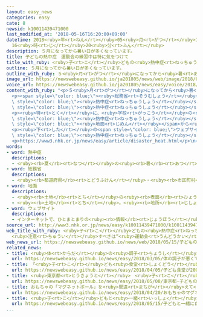 ```yaml
---
layout: easy_news
categories: easy
cate: 8
newsid: k10011439471000
last_modified_at: '2018-05-16T16:20:00+09:00'
datetime: 2018<ruby>年<rt>ねん</rt></ruby>05<ruby>月<rt>がつ</rt></ruby>16<ruby>日<rt>にち</rt></ruby>
  16<ruby>時<rt>じ</rt></ruby>20<ruby>分<rt>ふん</rt></ruby>
description: ５月になってから暑い日が多くなっています。
title: 子どもの熱中症　運動会の練習中は特に気をつけて
title_with_ruby: <ruby>子<rt>こ</rt></ruby>どもの<ruby>熱中症<rt>ねっちゅうしょう</rt></ruby>　<ruby>運動会<rt>うんどうかい</rt></ruby>の<ruby>練習<rt>れんしゅう</rt></ruby><ruby>中<rt>ちゅう</rt></ruby>は<ruby>特<rt>とく</rt></ruby>に<ruby>気<rt>き</rt></ruby>をつけて
outline: ５月になってから暑い日が多くなっています。
outline_with_ruby: ５<ruby>月<rt>がつ</rt></ruby>になってから<ruby>暑<rt>あつ</rt></ruby>い<ruby>日<rt>ひ</rt></ruby>が<ruby>多<rt>おお</rt></ruby>くなっています。
image_url: https://newswebeasy.github.io/ja201805/news/web/image/2018/05/15/K10011439471_1805151816_1805151838_01_02.jpg
voice_url: https://newswebeasy.github.io/ja201805/news/easy/voice/2018/05/16/k10011439471000.mp4
content_with_ruby: "<p>５<ruby>月<rt>がつ</rt></ruby>になってから<ruby>暑<rt>あつ</rt></ruby>い<ruby>日<rt>ひ</rt></ruby>が<ruby>多<rt>おお</rt></ruby>くなっています。１５<ruby>日<rt>にち</rt></ruby>は３０℃<ruby>以上<rt>いじょう</rt></ruby>になった<ruby>所<rt>ところ</rt></ruby>がたくさんありました。</p>\n\
  <p><span style=\"color: blue;\"><ruby>総務省<rt>そうむしょう</rt></ruby></span>によると、<span\
  \ style=\"color: blue;\"><ruby>熱中症<rt>ねっちゅうしょう</rt></ruby></span>になる<ruby>人<rt>ひと</rt></ruby>は５<ruby>月<rt>がつ</rt></ruby>ごろから<ruby>増<rt>ふ</rt></ruby>えます。まだ<ruby>体<rt>からだ</rt></ruby>が<ruby>暑<rt>あつ</rt></ruby>さに<ruby>慣<rt>な</rt></ruby>れていないためです。５<ruby>月<rt>がつ</rt></ruby>に<span\
  \ style=\"color: blue;\"><ruby>熱中症<rt>ねっちゅうしょう</rt></ruby></span>で<ruby>病院<rt>びょういん</rt></ruby>に<ruby>運<rt>はこ</rt></ruby>ばれた<ruby>人<rt>ひと</rt></ruby>は<ruby>毎年<rt>まいとし</rt></ruby>３０００<ruby>人<rt>にん</rt></ruby>ぐらいいます。</p>\n\
  <p><ruby>特<rt>とく</rt></ruby>に、<ruby>学校<rt>がっこう</rt></ruby>の<ruby>運動会<rt>うんどうかい</rt></ruby>の<ruby>練習<rt>れんしゅう</rt></ruby><ruby>中<rt>ちゅう</rt></ruby>に<span\
  \ style=\"color: blue;\"><ruby>熱中症<rt>ねっちゅうしょう</rt></ruby></span>になる<ruby>子<rt>こ</rt></ruby>どもが<ruby>多<rt>おお</rt></ruby>くなっています。<ruby>子<rt>こ</rt></ruby>どもは<ruby>背<rt>せ</rt></ruby>が<ruby>低<rt>ひく</rt></ruby>くて<ruby>熱<rt>あつ</rt></ruby>い<span\
  \ style=\"color: blue;\"><ruby>地面<rt>じめん</rt></ruby></span>から<ruby>近<rt>ちか</rt></ruby>いことなどが<ruby>理由<rt>りゆう</rt></ruby>です。このため、<ruby>外<rt>そと</rt></ruby>で<ruby>運動会<rt>うんどうかい</rt></ruby>の<ruby>練習<rt>れんしゅう</rt></ruby>などをする<ruby>場合<rt>ばあい</rt></ruby>は、ときどき<ruby>水<rt>みず</rt></ruby>を<ruby>飲<rt>の</rt></ruby>んだり、<ruby>涼<rt>すず</rt></ruby>しい<ruby>所<rt>ところ</rt></ruby>で<ruby>休<rt>やす</rt></ruby>んだりすることが<ruby>必要<rt>ひつよう</rt></ruby>です。</p>\n\
  <p><ruby>下<rt>した</rt></ruby>の<span style=\"color: blue;\">ウェブサイト</span>には、<span\
  \ style=\"color: blue;\"><ruby>熱中症<rt>ねっちゅうしょう</rt></ruby></span>にならないために<ruby>気<rt>き</rt></ruby>をつけることが、やさしい<ruby>日本語<rt>にほんご</rt></ruby>で<ruby>書<rt>か</rt></ruby>いてあります。</p>\n\
  <p>https://www3.nhk.or.jp/news/easy/article/disaster_heat.html</p>\n<p></p>\n<p></p>"
words:
- word: 熱中症
  descriptions:
  - <ruby><rb>夏</rb><rt>なつ</rt></ruby>の<ruby><rb>暑</rb><rt>あつ</rt></ruby>さなどで、<ruby><rb>熱</rb><rt>ねつ</rt></ruby>が<ruby><rb>体内</rb><rt>たいない</rt></ruby>にたまって<ruby><rb>起</rb><rt>お</rt></ruby>こる<ruby><rb>病気</rb><rt>びょうき</rt></ruby>。ひどい<ruby><rb>頭痛</rb><rt>ずつう</rt></ruby>がしたり、<ruby><rb>気</rb><rt>き</rt></ruby>を<ruby><rb>失</rb><rt>うしな</rt></ruby>ったりする。
- word: 総務省
  descriptions:
  - <ruby><rb>都道府県</rb><rt>とどうふけん</rt></ruby>・<ruby><rb>市区町村</rb><rt>しくちょうそん</rt></ruby>などの<ruby><rb>地方自治体</rb><rt>ちほうじちたい</rt></ruby>や<ruby><rb>選挙</rb><rt>せんきょ</rt></ruby>の<ruby><rb>世話</rb><rt>せわ</rt></ruby>、<ruby><rb>郵便</rb><rt>ゆうびん</rt></ruby>・<ruby><rb>郵便貯金</rb><rt>ゆうびんちょきん</rt></ruby>・<ruby><rb>簡易保険</rb><rt>かんいほけん</rt></ruby>・<ruby><rb>電気通信</rb><rt>でんきつうしん</rt></ruby>などについての<ruby><rb>仕事</rb><rt>しごと</rt></ruby>をする、<ruby><rb>国</rb><rt>くに</rt></ruby>の<ruby><rb>役所</rb><rt>やくしょ</rt></ruby>。
- word: 地面
  descriptions:
  - <ruby><rb>土地</rb><rt>とち</rt></ruby>の<ruby><rb>表面</rb><rt>ひょうめん</rt></ruby>。<ruby><rb>土</rb><rt>つち</rt></ruby>の<ruby><rb>上</rb><rt>うえ</rt></ruby>。<ruby><rb>地上</rb><rt>ちじょう</rt></ruby>。<ruby><rb>地</rb><rt>じ</rt></ruby>べた。
  - <ruby><rb>土地</rb><rt>とち</rt></ruby>。<ruby><rb>地所</rb><rt>じしょ</rt></ruby>。
- word: ウェブサイト
  descriptions:
  - インターネットで、ひとまとまりの<ruby><rb>情報</rb><rt>じょうほう</rt></ruby>が<ruby><rb>置</rb><rt>お</rt></ruby>かれている<ruby><rb>場所</rb><rt>ばしょ</rt></ruby>。サイト。
source_url: http://www3.nhk.or.jp/news/easy/k10011439471000/k10011439471000.html
web_title_with_ruby: <ruby>子<rt>こ</rt></ruby>どもの<ruby>熱中症<rt>ねっちゅうしょう</rt></ruby>
  <ruby>注意<rt>ちゅうい</rt></ruby>すべきは“<ruby>運動会<rt>うんどうかい</rt></ruby>の<ruby>練習<rt>れんしゅう</rt></ruby>”
web_news_url: https://newswebeasy.github.io/news/web/2018/05/15/子どもの熱中症-注意すべきは運動会の練習
related_news:
- title: <ruby>体<rt>からだ</rt></ruby>の<ruby>調子<rt>ちょうし</rt></ruby>が<ruby>悪<rt>わる</rt></ruby>くて<ruby>学校<rt>がっこう</rt></ruby>を<ruby>休<rt>やす</rt></ruby>む<ruby>子<rt>こ</rt></ruby>ども「<ruby>体<rt>からだ</rt></ruby>と<ruby>心<rt>こころ</rt></ruby>の<ruby>治療<rt>ちりょう</rt></ruby>が<ruby>大切<rt>たいせつ</rt></ruby>」
  url: https://newswebeasy.github.io/news/easy/2018/03/05/体の調子が悪くて学校を休む子ども体と心の治療が大切
- title: 「<ruby>子<rt>こ</rt></ruby>ども<ruby>食堂<rt>しょくどう</rt></ruby>」が２０００<ruby>以上<rt>いじょう</rt></ruby>になる　おととしの７<ruby>倍<rt>ばい</rt></ruby>
  url: https://newswebeasy.github.io/news/easy/2018/04/05/子ども食堂が2000以上になる-おととしの7倍
- title: <ruby>東京都<rt>とうきょうと</rt></ruby>　<ruby>子<rt>こ</rt></ruby>どもの７０％がスマートフォンなどを<ruby>使<rt>つか</rt></ruby>っている
  url: https://newswebeasy.github.io/news/easy/2018/05/08/東京都-子どもの70がスマートフォンなどを使っている
- title: おもちゃの「マグネットボール」を<ruby>間違<rt>まちが</rt></ruby>えて<ruby>飲<rt>の</rt></ruby>む<ruby>事故<rt>じこ</rt></ruby>が<ruby>多<rt>おお</rt></ruby>い
  url: https://newswebeasy.github.io/news/easy/2018/04/20/おもちゃのマグネットボールを間違えて飲む事故が多い
- title: <ruby>子<rt>こ</rt></ruby>どもと<ruby>一緒<rt>いっしょ</rt></ruby>に<ruby>自転車<rt>じてんしゃ</rt></ruby>に<ruby>乗<rt>の</rt></ruby>ったときの<ruby>事故<rt>じこ</rt></ruby>が<ruby>続<rt>つづ</rt></ruby>いている
  url: https://newswebeasy.github.io/news/easy/2018/05/15/子どもと一緒に自転車に乗ったときの事故が続いている
...
```

